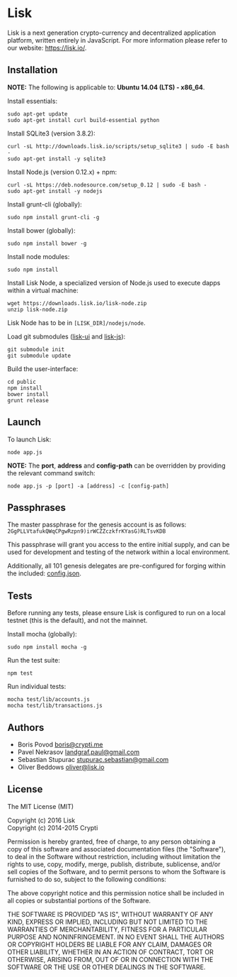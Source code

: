 # Lisk

Lisk is a next generation crypto-currency and decentralized application platform, written entirely in JavaScript. For more information please refer to our website: https://lisk.io/.

## Installation

**NOTE:** The following is applicable to: **Ubuntu 14.04 (LTS) - x86_64**.

Install essentials:

```
sudo apt-get update
sudo apt-get install curl build-essential python
```

Install SQLite3 (version 3.8.2):

```
curl -sL http://downloads.lisk.io/scripts/setup_sqlite3 | sudo -E bash -
sudo apt-get install -y sqlite3
```

Install Node.js (version 0.12.x) + npm:

```
curl -sL https://deb.nodesource.com/setup_0.12 | sudo -E bash -
sudo apt-get install -y nodejs
```

Install grunt-cli (globally):

```
sudo npm install grunt-cli -g
```

Install bower (globally):

```
sudo npm install bower -g
```

Install node modules:

```
sudo npm install
```

Install Lisk Node, a specialized version of Node.js used to execute dapps within a virtual machine:

```
wget https://downloads.lisk.io/lisk-node.zip
unzip lisk-node.zip
```

Lisk Node has to be in `[LISK_DIR]/nodejs/node`.

Load git submodules ([lisk-ui](https://github.com/LiskHQ/lisk-ui) and [lisk-js](https://github.com/LiskHQ/lisk-js)):

```
git submodule init
git submodule update
```

Build the user-interface:

```
cd public
npm install
bower install
grunt release
```

## Launch

To launch Lisk:

```
node app.js
```

**NOTE:** The **port**, **address** and **config-path** can be overridden by providing the relevant command switch:

```
node app.js -p [port] -a [address] -c [config-path]
```

## Passphrases

The master passphrase for the genesis account is as follows: `2GgPLLVtafukQWqCPgwRzpn9)irWCZZczkfrKYasG)RLTsvKDB`

This passphrase will grant you access to the entire initial supply, and can be used for development and testing of the network within a local environment.

Additionally, all 101 genesis delegates are pre-configured for forging within the included:  [config.json](https://github.com/LiskHQ/lisk/blob/development/config.json#L22).

## Tests

Before running any tests, please ensure Lisk is configured to run on a local testnet (this is the default), and not the mainnet.

Install mocha (globally):

```
sudo npm install mocha -g
```

Run the test suite:

```
npm test
```

Run individual tests:

```
mocha test/lib/accounts.js
mocha test/lib/transactions.js
```

## Authors

- Boris Povod <boris@crypti.me>
- Pavel Nekrasov <landgraf.paul@gmail.com>
- Sebastian Stupurac <stupurac.sebastian@gmail.com>
- Oliver Beddows <oliver@lisk.io>

## License
  
The MIT License (MIT)  
  
Copyright (c) 2016 Lisk  
Copyright (c) 2014-2015 Crypti  
  
Permission is hereby granted, free of charge, to any person obtaining a copy of this software and associated documentation files (the "Software"), to deal in the Software without restriction, including without limitation the rights to use, copy, modify, merge, publish, distribute, sublicense, and/or sell copies of the Software, and to permit persons to whom the Software is furnished to do so, subject to the following conditions:  
  
The above copyright notice and this permission notice shall be included in all copies or substantial portions of the Software.
  
THE SOFTWARE IS PROVIDED "AS IS", WITHOUT WARRANTY OF ANY KIND, EXPRESS OR IMPLIED, INCLUDING BUT NOT LIMITED TO THE WARRANTIES OF MERCHANTABILITY, FITNESS FOR A PARTICULAR PURPOSE AND NONINFRINGEMENT. IN NO EVENT SHALL THE AUTHORS OR COPYRIGHT HOLDERS BE LIABLE FOR ANY CLAIM, DAMAGES OR OTHER LIABILITY, WHETHER IN AN ACTION OF CONTRACT, TORT OR OTHERWISE, ARISING FROM, OUT OF OR IN CONNECTION WITH THE SOFTWARE OR THE USE OR OTHER DEALINGS IN THE SOFTWARE.
